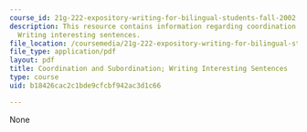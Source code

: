 ```yaml
---
course_id: 21g-222-expository-writing-for-bilingual-students-fall-2002
description: This resource contains information regarding coordination and subordination;
  Writing interesting sentences.
file_location: /coursemedia/21g-222-expository-writing-for-bilingual-students-fall-2002/b18426cac2c1bde9cfcbf942ac3d1c66_MIT21G_222F02_Coordination.pdf
file_type: application/pdf
layout: pdf
title: Coordination and Subordination; Writing Interesting Sentences
type: course
uid: b18426cac2c1bde9cfcbf942ac3d1c66

---
```

None